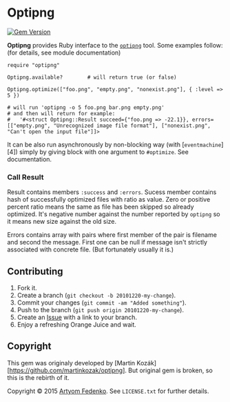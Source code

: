 Optipng
=======

[![Gem Version](https://badge.fury.io/rb/optipng-r.svg)](http://badge.fury.io/rb/optipng-r)

**Optipng** provides Ruby interface to the [`optipng`][1] tool.
Some examples follow: (for details, see module documentation)

    require "optipng"

    Optipng.available?        # will return true (or false)

    Optipng.optimize(["foo.png", "empty.png", "nonexist.png"], { :level => 5 })

    # will run 'optipng -o 5 foo.png bar.png empty.png'
    # and then will return for example:
    #   '#<struct Optipng::Result succeed={"foo.png => -22.1}}, errors=[["empty.png", "Unrecognized image file format"], ["nonexist.png", "Can't open the input file"]]>

It can be also run asynchronously by non-blocking way (with [`eventmachine`][4])
simply by giving block with one argument to `#optimize`. See documentation.

### Call Result

Result contains members `:success` and `:errors`. Sucess member contains
hash of successfully optimized files with ratio as value. Zero or
positive percent ratio means the same as file has been skipped so
already optimized. It's negative number against the number reported by
`optipng` so it means new size against the old size.

Errors contains array with pairs where first member of the pair is
filename and second the message. First one can be null if message isn't
strictly associated with concrete file. (But fortunately usually it is.)

Contributing
------------

1. Fork it.
2. Create a branch (`git checkout -b 20101220-my-change`).
3. Commit your changes (`git commit -am "Added something"`).
4. Push to the branch (`git push origin 20101220-my-change`).
5. Create an [Issue][2] with a link to your branch.
6. Enjoy a refreshing Orange Juice and wait.

Copyright
---------

This gem was originaly developed by [Martin Kozák][https://github.com/martinkozak/optipng].
But original gem is broken, so this is the rebirth of it. 

Copyright &copy; 2015 [Artyom Fedenko][3]. See `LICENSE.txt` for
further details.

[1]: http://optipng.sourceforge.net/
[2]: https://github.com/Artie18/optipng/issues
[3]: http://rubyeventmachine.com/
